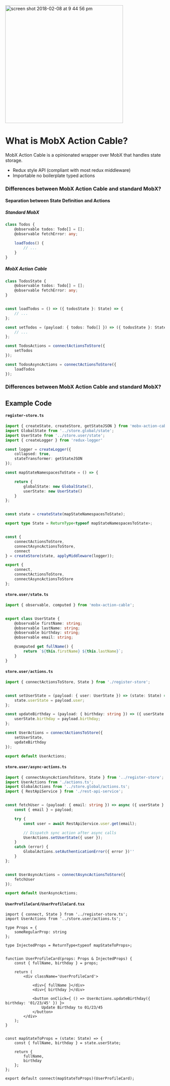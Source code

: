 <img width="372" alt="screen shot 2018-02-08 at 9 44 56 pm" src="https://user-images.githubusercontent.com/4202152/36009267-722e2976-0d19-11e8-9b1a-0a883e6364a0.png">


# What is MobX Action Cable?

MobX Action Cable is a opinionated wrapper over MobX that handles state storage.

- Redux style API (compliant with most redux middleware)
- Importable no boilerplate typed actions


### Differences between MobX Action Cable and standard MobX?

#### Separation between State Definition and Actions



##### Standard MobX

```ts
class Todos {
    @observable todos: Todo[] = [];
    @observable fetchError: any;

    loadTodos() {
        // ...
    }
}

```


##### MobX Action Cable

```ts
class TodosState {
    @observable todos: Todo[] = [];
    @observable fetchError: any;
}


const loadTodos = () => ({ todosState }: State) => {
    // ...
};

const setTodos = (payload: { todos: Todo[] }) => ({ todosState }: State) => {
    // ...
};

const TodosActions = connectActionsToStore({
    setTodos
});

const TodosAsyncActions = connectActionsToStore({
    loadTodos
});
```


### Differences between MobX Action Cable and standard MobX?



## Example Code

#### `register-store.ts`
```ts
import { createState, createStore, getStateJSON } from 'mobx-action-cable';
import GlobalState from '../store.global/state';
import UserState from '../store.user/state';
import { createLogger } from 'redux-logger'

const logger = createLogger({
    collapsed: true,
    stateTransformer: getStateJSON
});

const mapStateNamespacesToState = () => {

    return {
        globalState: new GlobalState(),
        userState: new UserState()
    }
};


const state = createState(mapStateNamespacesToState);

export type State = ReturnType<typeof mapStateNamespacesToState>;


const {
    connectActionsToStore,
    connectAsyncActionsToStore,
    connect
} = createStore(state, applyMiddleware(logger));

export {
    connect,
    connectActionsToStore,
    connectAsyncActionsToStore
};
```


#### `store.user/state.ts`

```ts
import { observable, computed } from 'mobx-action-cable';


export class UserState {
    @observable firstName: string;
    @observable lastName: string;
    @observable birthday: string;
    @observable email: string;

    @computed get fullName() {
        return `${this.firstName} ${this.lastName}`;
    }
}
```


#### `store.user/actions.ts`

```ts
import { connectActionsToStore, State } from './register-store';


const setUserState = (payload: { user: UserState }) => (state: State) => {
    state.userState = payload.user;
};

const updateBirthday = (payload: { birthday: string }) => ({ userState }: State) => {
    userState.birthday = payload.birthday;
};

const UserActions = connectActionsToStore({
    setUserState,
    updateBirthday
});

export default UserActions;
```

#### `store.user/async-actions.ts`

```ts
import { connectAsyncActionsToStore, State } from '../register-store';
import UserActions from './actions.ts';
import GlobalActions from '../store.global/actions.ts';
import { RestApiService } from './rest-api-service';


const fetchUser = (payload: { email: string }) => async ({ userState }: State) => {
    const { email } = payload;

    try {
        const user = await RestApiService.user.get(email);

        // Dispatch sync action after async calls
        UserActions.setUserState({ user });
    }
    catch (error) {
        GlobalActions.setAuthenticationError({ error })''
    }
};


const UserAsyncActions = connectAsyncActionsToStore({
    fetchUser
});

export default UserAsyncActions;
```


#### `UserProfileCard/UserProfileCard.tsx`
```tsx
import { connect, State } from '../register-store.ts';
import UserActions from '../store.user/actions.ts';

type Props = {
    someRegularProp: string
};

type InjectedProps = ReturnType<typeof mapStateToProps>;


function UserProfileCard(props: Props & InjectedProps) {
    const { fullName, birthday } = props;

    return (
        <div className='UserProfileCard'>

            <div>{ fullName }</div>
            <div>{ birthday }</div>

            <button onClick={ () => UserActions.updateBirthday({ birthday: '01/23/45' }) }>
                Update Birthday to 01/23/45
            </button>
        </div>
    );
}


const mapStateToProps = (state: State) => {
    const { fullName, birthday } = state.userState;

    return {
        fullName,
        birthday
    };
};

export default connect(mapStateToProps)(UserProfileCard);
```
